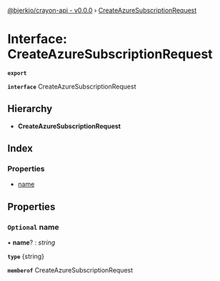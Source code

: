 [@bjerkio/crayon-api - v0.0.0](../README.md) › [CreateAzureSubscriptionRequest](createazuresubscriptionrequest.md)

# Interface: CreateAzureSubscriptionRequest

**`export`** 

**`interface`** CreateAzureSubscriptionRequest

## Hierarchy

* **CreateAzureSubscriptionRequest**

## Index

### Properties

* [name](createazuresubscriptionrequest.md#optional-name)

## Properties

### `Optional` name

• **name**? : *string*

**`type`** {string}

**`memberof`** CreateAzureSubscriptionRequest
